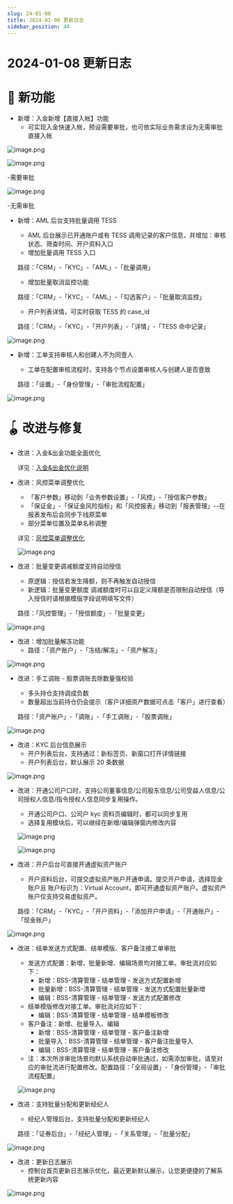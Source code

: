 ```yaml
---
slug: 24-01-08
title: 2024-01-08 更新日志
sidebar_position: 44
---
```



# 2024-01-08 更新日志


# 🎉 新功能

- 新增：入金新增【直接入帐】功能
    - 可实现入金快速入帐，预设需要审批，也可依实际业务需求设为无需审批直接入帐

![image.png](/assets/1037bcf6ad754c8c8bbf55bd6b0058d6.png)


![image.png](/assets/e198be9bc0411e5869594b8c6476242d.png)


-需要审批


![image.png](/assets/2440663e42cb9e6138a032dcbc6906c0.png)


-无需审批

- 新增：AML 后台支持批量调用 TESS
    - AML 后台展示已开通账户或有 TESS 调用记录的客户信息，并增加：审核状态、筛查时间、开户资料入口
    - 增加批量调用 TESS 入口

    路径：「CRM」-「KYC」-「AML」-「批量调用」

    - 增加批量取消监控功能

    路径：「CRM」-「KYC」-「AML」-「勾选客户」-「批量取消监控」

    - 开户列表详情，可实时获取 TESS 的 case_id

    路径：「CRM」-「KYC」-「开户列表」-「详情」-「TESS 命中记录」


![image.png](/assets/8be42a950e1e26cb3c043862e89b6ec7.png)

- 新增：工单支持审核人和创建人不为同壹人
    - 工单在配置审核流程时，支持各个节点设置审核人与创建人是否壹致

    路径：「设置」-「身份管理」-「审批流程配置」


![image.png](/assets/5066ef5672d5466611cf85feca268914.png)


# 🪀 改进与修复

- 改进：入金&出金功能全面优化

    详见：[入金&出金优化说明 ](./Vvpkw7jqeitbhjkQVTncStRBn4c) 

- 改进：风控菜单调整优化
    - 「客户参数」移动到「业务参数设置」-「风控」-「授信客户参数」
    - 「保证金」-「保证金风险指标」和「风控报表」移动到「报表管理」--在报表发布后会同步下线原菜单
    - 部分菜单位置及菜单名称调整

    详见：[风控菜单调整优化](./Ifv0wLOvhifRslkFuvLc0zAvnwe) 


    ![image.png](/assets/da44787e6642b484fa80179e0b973b32.png)

- 改进：批量变更调减额度支持自动授信
    - 原逻辑：授信若发生降额，则不再触发自动授信
    - 新逻辑：批量变更额度 调减额度时可以自定义降额是否限制自动授信（导入授信时请根据模版字段说明填写文件）

    路径：「风控管理」-「授信额度」-「批量变更」


![image.png](/assets/96b5e905892600525a4955ba7efac7c3.png)

- 改进：增加批量解冻功能
    - 路径：「资产账户」-「冻结/解冻」-「资产解冻」

![image.png](/assets/ec5b2394a5fc68e560bfa1c0c6f3c9ca.png)

- 改进：手工调账 - 股票调账去除数量强校验
    - 多头持仓支持调成负数
    - 数量超出当前持仓仍会提示（客户详细资产数据可点击「客户」进行查看）

    路径：「资产账户」-「调账」-「手工调账」-「股票调账」


![image.png](/assets/4bd979c191545b4c680727c3ee560417.png)

- 改进：KYC 后台信息展示
    - 开户列表后台，支持通过：新标签页、新窗口打开详情链接
    - 开户列表后台，默认展示 20 条数据

![image.png](/assets/5e899bc23e9baf2220ef6a1a6b862c79.png)

- 改进：开通公司户口时，支持公司董事信息/公司股东信息/公司受益人信息/公司授权人信息/指令授权人信息同步复用操作。
    - 开通公司户口、公司户 kyc 资料页编辑时，都可以同步复用
    - 选择复用模块后，可以继续在新增/编辑弹窗内修改内容

    ![image.png](/assets/12045edec93f285df976ce100144ae72.png)


    ![image.png](/assets/54e52dea07ed8d29e7317573918b1e3e.png)

- 改进：开户后台可直接开通虚拟资产账户
    - 开户资料后台，可提交虚拟资产账户开通申请。提交开户申请，选择现金账户且 账户标识为：Virtual Account，即可开通虚拟资产账户。虚拟资产账户仅支持交易虚拟资产。

    路径：「CRM」-「KYC」-「开户资料」-「添加开户申请」-「开通账户」-「现金账户」


![image.png](/assets/6f9d29f4e75dff367365ea7a78aff664.png)

- 改进：结单发送方式配置、结单模版、客户备注接工单审批
    - 发送方式配置：新增、批量新增、编辑场景均对接工单。审批流对应如下：
        - 新增：BSS-清算管理 - 结单管理 - 发送方式配置新增
        - 批量新增：BSS-清算管理 - 结单管理 - 发送方式配置批量新增
        - 编辑：BSS-清算管理 - 结单管理 - 发送方式配置修改
    - 结单模版修改对接工单。审批流对应如下：
        - 编辑：BSS-清算管理 - 结单管理 - 结单模板修改
    - 客户备注：新增、批量导入、编辑
        - 新增：BSS-清算管理 - 结单管理 - 客户备注新增
        - 批量导入：BSS-清算管理 - 结单管理 - 客户备注批量导入
        - 编辑：BSS-清算管理 - 结单管理 - 客户备注修改
    - 注：本次所涉审批场景均默认系统自动审批通过，如需添加审批，请至对应的审批流进行配置修改。配置路径：「全局设置」-「身份管理」-「审批流程配置」

    ![image.png](/assets/9c87d71e054f6708cc2af53f7203b41a.png)

- 改进：支持批量分配和更新经纪人
    - 经纪人管理后台，支持批量分配和更新经纪人

    路径：「证券后台」-「经纪人管理」-「关系管理」-「批量分配」


![image.png](/assets/b20ecadbb4546a80735752b492ac53ee.png)

- 改进：更新日志展示
    - 控制台首页更新日志展示优化，最近更新默认展示，让您更便捷的了解系统更新内容

![image.png](/assets/dc33f20a4015dcfea82c0e6df16a575c.png)

